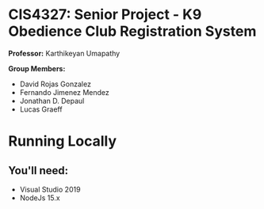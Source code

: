 # CIS4327: Senior Project - K9 Obedience Club Registration System

**Professor:** Karthikeyan Umapathy

**Group Members:**
- David Rojas Gonzalez
- Fernando Jimenez Mendez
- Jonathan D. Depaul
- Lucas Graeff

# Running Locally
## You'll need:
- Visual Studio 2019
- NodeJs 15.x
